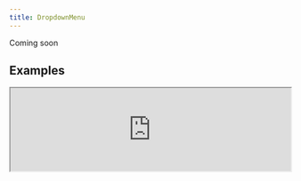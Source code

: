 ```yaml
---
title: DropdownMenu
---
```

Coming soon

## Examples

<div><iframe style="width: 100%; margin: 0;" src="https://uiexplorer.blankapp.org/slices/dropdownmenu-example" scrolling="no" /></div>

```jsx
<DropdownMenu />
```
